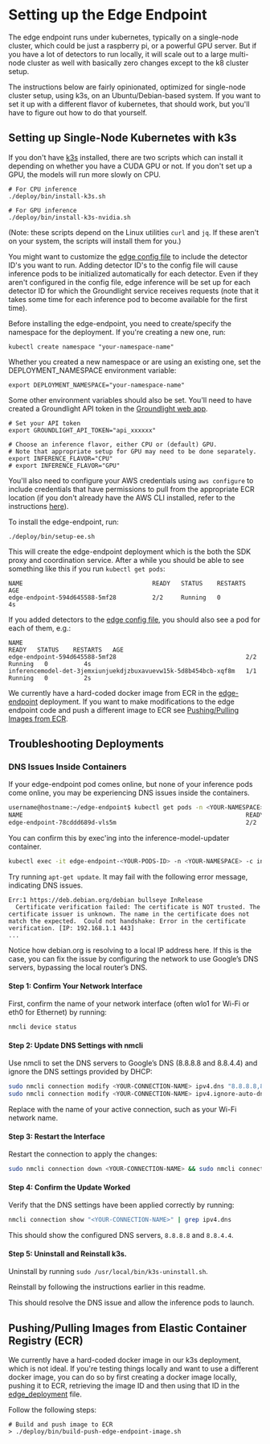 
# Setting up the Edge Endpoint

The edge endpoint runs under kubernetes, typically on a single-node cluster, which could be just a raspberry pi, or a powerful GPU server.  But if you have a lot of detectors to run locally, it will scale out to a large multi-node cluster as well with basically zero changes except to the k8 cluster setup. 

The instructions below are fairly opinionated, optimized for single-node cluster setup, using k3s, on an Ubuntu/Debian-based system.  If you want to set it up with a different flavor of kubernetes, that should work, but you'll have to figure out how to do that yourself.

## Setting up Single-Node Kubernetes with k3s

If you don't have [k3s](https://docs.k3s.io/) installed, there are two scripts which can install it depending on whether you have a CUDA GPU or not.  If you don't set up a GPU, the models will run more slowly on CPU.

```shell
# For CPU inference
./deploy/bin/install-k3s.sh
```

```shell
# For GPU inference
./deploy/bin/install-k3s-nvidia.sh
```

(Note: these scripts depend on the Linux utilities `curl` and `jq`. If these aren't on your system, the scripts will install them for you.)

You might want to customize the [edge config file](../configs/edge-config.yaml) to include the detector ID's you want to run.  Adding detector ID's to the config file will cause inference pods to be initialized automatically for each detector. Even if they aren't configured in the config file,
edge inference will be set up for each detector ID for which the Groundlight service receives requests (note that it
takes some time for each inference pod to become available for the first time).

Before installing the edge-endpoint, you need to create/specify the namespace for the deployment. If you're creating a new one, run:

```
kubectl create namespace "your-namespace-name"
```

Whether you created a new namespace or are using an existing one, set the DEPLOYMENT_NAMESPACE environment variable:
```
export DEPLOYMENT_NAMESPACE="your-namespace-name"
```

Some other environment variables should also be set. You'll need to have created
a Groundlight API token in the [Groundlight web app](https://app.groundlight.ai/reef/my-account/api-tokens).
```
# Set your API token
export GROUNDLIGHT_API_TOKEN="api_xxxxxx"

# Choose an inference flavor, either CPU or (default) GPU.
# Note that appropriate setup for GPU may need to be done separately.
export INFERENCE_FLAVOR="CPU"
# export INFERENCE_FLAVOR="GPU"
```

You'll also need to configure your AWS credentials using `aws configure` to include credentials that have permissions to pull from the appropriate ECR location (if you don't already have the AWS CLI installed, refer to the instructions [here](https://docs.aws.amazon.com/cli/latest/userguide/getting-started-install.html)).

To install the edge-endpoint, run:
```shell
./deploy/bin/setup-ee.sh
```

This will create the edge-endpoint deployment which is the both the SDK proxy and coordination service. After a while you should be able to see something like this if you run `kubectl get pods`:

```
NAME                                    READY   STATUS    RESTARTS   AGE
edge-endpoint-594d645588-5mf28          2/2     Running   0          4s
```

If you added detectors to the [edge config file](../configs/edge-config.yaml), you should also see a pod for each of them, e.g.:

```
NAME                                                              READY   STATUS    RESTARTS   AGE
edge-endpoint-594d645588-5mf28                                    2/2     Running   0          4s
inferencemodel-det-3jemxiunjuekdjzbuxavuevw15k-5d8b454bcb-xqf8m   1/1     Running   0          2s
```

We currently have a hard-coded docker image from ECR in the [edge-endpoint](/edge-endpoint/deploy/k3s/edge_deployment.yaml)
deployment. If you want to make modifications to the edge endpoint code and push a different
image to ECR see [Pushing/Pulling Images from ECR](#pushingpulling-images-from-elastic-container-registry-ecr).


## Troubleshooting Deployments
### DNS Issues Inside Containers
If your edge-endpoint pod comes online, but none of your inference pods come online, you may be experiencing DNS issues inside the containers.
```bash
username@hostname:~/edge-endpoint$ kubectl get pods -n <YOUR-NAMESPACE>
NAME                                                              READY   STATUS             RESTARTS        AGE
edge-endpoint-78cddd689d-vls5m                                    2/2     Running            0               11m
```
You can confirm this by exec'ing into the inference-model-updater container.
```bash
kubectl exec -it edge-endpoint-<YOUR-PODS-ID> -n <YOUR-NAMESPACE> -c inference-model-updater -- /bin/bash
```
Try running `apt-get update`. It may fail with the following error message, indicating DNS issues.
```text
Err:1 https://deb.debian.org/debian bullseye InRelease
  Certificate verification failed: The certificate is NOT trusted. The certificate issuer is unknown. The name in the certificate does not match the expected.  Could not handshake: Error in the certificate verification. [IP: 192.168.1.1 443]
...
```
Notice how debian.org is resolving to a local IP address here. If this is the case, you can fix the issue by configuring the network to use Google’s DNS servers, bypassing the local router’s DNS.
#### Step 1: Confirm Your Network Interface

First, confirm the name of your network interface (often wlo1 for Wi-Fi or eth0 for Ethernet) by running:

```bash
nmcli device status
```
#### Step 2: Update DNS Settings with nmcli

Use nmcli to set the DNS servers to Google’s DNS (8.8.8.8 and 8.8.4.4) and ignore the DNS settings provided by DHCP:

```bash
sudo nmcli connection modify <YOUR-CONNECTION-NAME> ipv4.dns "8.8.8.8,8.8.4.4"
sudo nmcli connection modify <YOUR-CONNECTION-NAME> ipv4.ignore-auto-dns yes
```

Replace <YOUR-CONNECTION-NAME> with the name of your active connection, such as your Wi-Fi network name.
#### Step 3: Restart the Interface

Restart the connection to apply the changes:

```bash
sudo nmcli connection down <YOUR-CONNECTION-NAME> && sudo nmcli connection up <YOUR-CONNECTION-NAME>
```
#### Step 4: Confirm the Update Worked

Verify that the DNS settings have been applied correctly by running:

```bash
nmcli connection show "<YOUR-CONNECTION-NAME>" | grep ipv4.dns
```

This should show the configured DNS servers, `8.8.8.8` and `8.8.4.4`.

#### Step 5: Uninstall and Reinstall k3s.
Uninstall by running `sudo /usr/local/bin/k3s-uninstall.sh`.

Reinstall by following the instructions earlier in this readme.

This should resolve the DNS issue and allow the inference pods to launch.

## Pushing/Pulling Images from Elastic Container Registry (ECR)

We currently have a hard-coded docker image in our k3s deployment, which is not ideal.
If you're testing things locally and want to use a different docker image, you can do so
by first creating a docker image locally, pushing it to ECR, retrieving the image ID and
then using that ID in the [edge_deployment](k3s/edge_deployment/edge_deployment.yaml) file.

Follow the following steps:

```shell
# Build and push image to ECR
> ./deploy/bin/build-push-edge-endpoint-image.sh
```

